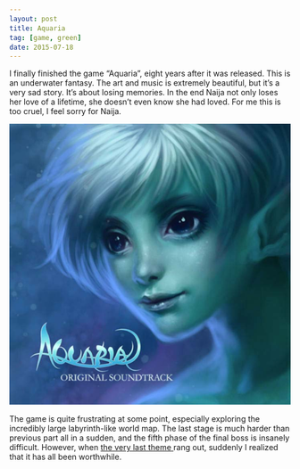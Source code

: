 ```yaml
---
layout: post
title: Aquaria
tag: [game, green]
date: 2015-07-18
---
```


I finally finished the game “Aquaria”, eight years after it was released. This is an underwater fantasy. The art and music is extremely beautiful, but it’s a very sad story. It’s about losing memories. In the end Naija not only loses her love of a lifetime, she doesn’t even know she had loved. For me this is too cruel, I feel sorry for Naija.

![Aquaria OST](images/aquaria-ost.jpg)

The game is quite frustrating at some point, especially exploring the incredibly large labyrinth-like world map. The last stage is much harder than previous part all in a sudden, and the fifth phase of the final boss is insanely difficult. However, when [the very last theme ](https://music.163.com/#/song?id=1061565 "Jenna Sharpe - Fear The Dark") rang out, suddenly I realized that it has all been worthwhile.
